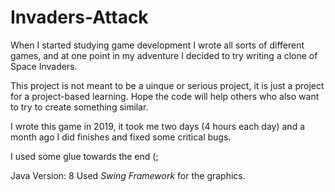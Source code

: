 # Invaders-Attack

When I started studying game development I wrote all sorts of different games, and at one point in my adventure I decided to try writing a clone of Space Invaders.

This project is not meant to be a uinque or serious project, it is just a project for a project-based learning. Hope the code will help others who also want to try to create something similar. 

I wrote this game in 2019, it took me two days (4 hours each day) and a month ago I did finishes and fixed some critical bugs.

I used some glue towards the end (;

Java Version: 8
Used *Swing Framework* for the graphics.
